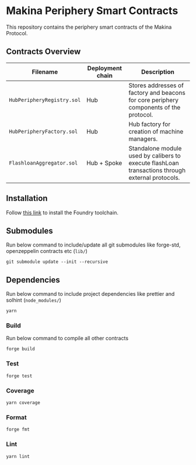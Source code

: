 # Makina Periphery Smart Contracts

This repository contains the periphery smart contracts of the Makina Protocol.

## Contracts Overview

| Filename                   | Deployment chain | Description                                                                                      |
| -------------------------- | ---------------- | ------------------------------------------------------------------------------------------------ |
| `HubPeripheryRegistry.sol` | Hub              | Stores addresses of factory and beacons for core periphery components of the protocol.           |
| `HubPeripheryFactory.sol`  | Hub              | Hub factory for creation of machine managers.                                                    |
| `FlashloanAggregator.sol`  | Hub + Spoke      | Standalone module used by calibers to execute flashLoan transactions through external protocols. |

## Installation

Follow [this link](https://book.getfoundry.sh/getting-started/installation) to install the Foundry toolchain.

## Submodules

Run below command to include/update all git submodules like forge-std, openzeppelin contracts etc (`lib/`)

```shell
git submodule update --init --recursive
```

## Dependencies

Run below command to include project dependencies like prettier and solhint (`node_modules/`)

```shell
yarn
```

### Build

Run below command to compile all other contracts

```shell
forge build
```

### Test

```shell
forge test
```

### Coverage

```shell
yarn coverage
```

### Format

```shell
forge fmt
```

### Lint

```shell
yarn lint
```
